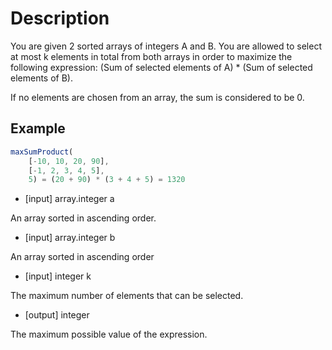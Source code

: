 # Description

You are given 2 sorted arrays of integers A and B. You are allowed to select at most k elements in total from both arrays in order to maximize the following expression: (Sum of selected elements of A) \* (Sum of selected elements of B).

If no elements are chosen from an array, the sum is considered to be 0.

## Example

```javascript
maxSumProduct(
    [-10, 10, 20, 90],
    [-1, 2, 3, 4, 5],
    5) = (20 + 90) * (3 + 4 + 5) = 1320
```

-   [input] array.integer a

  An array sorted in ascending order.

-   [input] array.integer b

  An array sorted in ascending order

-   [input] integer k

  The maximum number of elements that can be selected.

-   [output] integer

  The maximum possible value of the expression.
